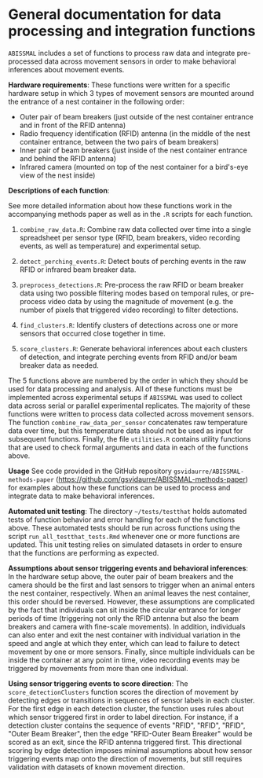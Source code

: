 # General documentation for data processing and integration functions

`ABISSMAL` includes a set of functions to process raw data and integrate pre-processed data across movement sensors in order to make behavioral inferences about movement events. 

**Hardware requirements**: These functions were written for a specific hardware setup in which 3 types of movement sensors are mounted around the entrance of a nest container in the following order:

- Outer pair of beam breakers (just outside of the nest container entrance and in front of the RFID antenna)
- Radio frequency identification (RFID) antenna (in the middle of the nest container entrance, between the two pairs of beam breakers)
- Inner pair of beam breakers (just inside of the nest container entrance and behind the RFID antenna)
- Infrared camera (mounted on top of the nest container for a bird's-eye view of the nest inside)

**Descriptions of each function**:

See more detailed information about how these functions work in the accompanying methods paper as well as in the `.R` scripts for each function.

1. `combine_raw_data.R`: Combine raw data collected over time into a single spreadsheet per sensor type (RFID, beam breakers, video recording events, as well as temperature) and experimental setup.

2. `detect_perching_events.R`: Detect bouts of perching events in the raw RFID or infrared beam breaker data.

3. `preprocess_detections.R`: Pre-process the raw RFID or beam breaker data using two possible filtering modes based on temporal rules, or pre-process video data by using the magnitude of movement (e.g. the number of pixels that triggered video recording) to filter detections.

4. `find_clusters.R`: Identify clusters of detections across one or more sensors that occurred close together in time.

5. `score_clusters.R`: Generate behavioral inferences about each clusters of detection, and integrate perching events from RFID and/or beam breaker data as needed.

The 5 functions above are numbered by the order in which they should be used for data processing and analysis. All of these functions must be implemented across experimental setups if `ABISSMAL` was used to collect data across serial or parallel experimental replicates. The majority of these functions were written to process data collected across movement sensors. The function `combine_raw_data_per_sensor` concatenates raw temperature data over time, but this temperature data should not be used as input for subsequent functions. Finally, the file `utilities.R` contains utility functions that are used to check formal arguments and data in each of the functions above. 

**Usage** See code provided in the GitHub repository `gsvidaurre/ABISSMAL-methods-paper` (https://github.com/gsvidaurre/ABISSMAL-methods-paper) for examples about how these functions can be used to process and integrate data to make behavioral inferences.

**Automated unit testing**: The directory `~/tests/testthat` holds automated tests of function behavior and error handling for each of the functions above. These automated tests should be run across functions using the script `run_all_testthat_tests.Rmd` whenever one or more functions are updated. This unit testing relies on simulated datasets in order to ensure that the functions are performing as expected.

**Assumptions about sensor triggering events and behavioral inferences**: In the hardware setup above, the outer pair of beam breakers and the camera should be the first and last sensors to trigger when an animal enters the nest container, respectively. When an animal leaves the nest container, this order should be reversed. However, these assumptions are complicated by the fact that individuals can sit inside the circular entrance for longer periods of time (triggering not only the RFID antenna but also the beam breakers and camera with fine-scale movements). In addition, individuals can also enter and exit the nest container with individual variation in the speed and angle at which they enter, which can lead to failure to detect movement by one or more sensors. Finally, since multiple individuals can be inside the container at any point in time, video recording events may be triggered by movements from more than one individual.

**Using sensor triggering events to score direction**: The `score_detectionClusters` function scores the direction of movement by detecting edges or transitions in sequences of sensor labels in each cluster. For the first edge in each detection cluster, the function uses rules about which sensor triggered first in order to label direction. For instance, if a detection cluster contains the sequence of events "RFID", "RFID", "RFID", "Outer Beam Breaker", then the edge "RFID-Outer Beam Breaker" would be scored as an exit, since the RFID antenna triggered first. This directional scoring by edge detection imposes minimal assumptions about how sensor triggering events map onto the direction of movements, but still requires validation with datasets of known movement direction. 
